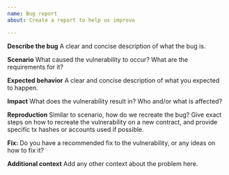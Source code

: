```yaml
---
name: Bug report
about: Create a report to help us improve

---
```


**Describe the bug**
A clear and concise description of what the bug is.

**Scenario**
What caused the vulnerability to occur? What are the requirements for it?


**Expected behavior**
A clear and concise description of what you expected to happen.

**Impact**
What does the vulnerability result in? Who and/or what is affected?

**Reproduction**
Similar to scenario, how do we recreate the bug? Give exact steps on how to recreate the vulnerability on a new contract, and provide specific tx hashes or accounts used if possible.

**Fix:**
 Do you have a recommended fix to the vulnerability, or any ideas on how to fix it?

**Additional context**
Add any other context about the problem here.
